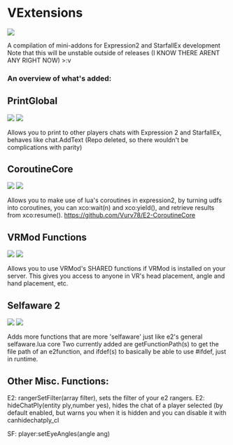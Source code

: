 # VExtensions
![](https://img.shields.io/badge/epic%3F-yes-blue)

A compilation of mini-addons for Expression2 and StarfallEx development
Note that this will be unstable outside of releases (I KNOW THERE ARENT ANY RIGHT NOW) >:v

### An overview of what's added:

## PrintGlobal
![](https://img.shields.io/badge/StarfallEx-no-red)
![](https://img.shields.io/badge/Expression-yes-green)

Allows you to print to other players chats with Expression 2 and StarfallEx, behaves like chat.AddText
(Repo deleted, so there wouldn't be complications with parity)

## CoroutineCore
![](https://img.shields.io/badge/StarfallEx-no-red)
![](https://img.shields.io/badge/Expression-yes-green)

Allows you to make use of lua's coroutines in expression2, by turning udfs into coroutines, you can xco:wait(n) and xco:yield(), and retrieve results from xco:resume().
https://github.com/Vurv78/E2-CoroutineCore

## VRMod Functions
![](https://img.shields.io/badge/StarfallEx-yes-green)
![](https://img.shields.io/badge/Expression-yes-green)

Allows you to use VRMod's SHARED functions if VRMod is installed on your server.
This gives you access to anyone in VR's head placement, angle and hand placement, etc.

## Selfaware 2
![](https://img.shields.io/badge/StarfallEx-no-red)
![](https://img.shields.io/badge/Expression-yes-green)

Adds more functions that are more 'selfaware' just like e2's general selfaware.lua core
Two currently added are getFunctionPath(s) to get the file path of an e2function, and ifdef(s) to basically be able to use #ifdef, just in runtime.

## Other Misc. Functions:
E2: rangerSetFilter(array filter), sets the filter of your e2 rangers.
E2: hideChatPly(entity ply,number yes), hides the chat of a player selected (by default enabled, but warns you when it is hidden and you can disable it with canhidechatply_cl

SF: player:setEyeAngles(angle ang)
